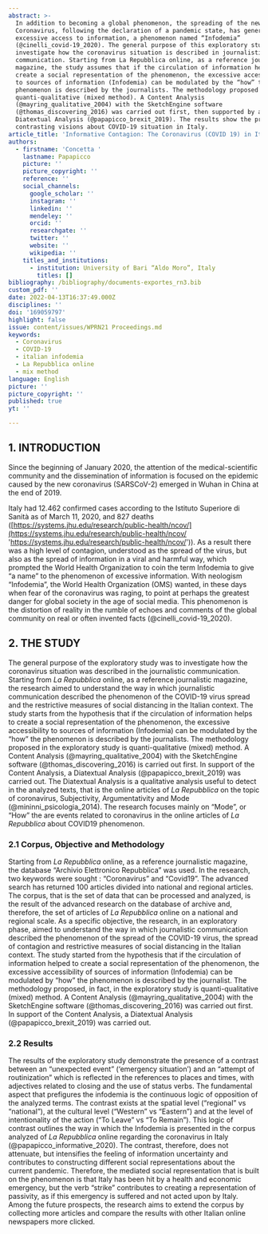 ```yaml
---
abstract: >-
  In addition to becoming a global phenomenon, the spreading of the new
  Coronavirus, following the declaration of a pandemic state, has generated
  excessive access to information, a phenomenon named “Infodemia”
  (@cinelli_covid-19_2020). The general purpose of this exploratory study is to
  investigate how the coronavirus situation is described in journalistic
  communication. Starting from La Repubblica online, as a reference journalistic
  magazine, the study assumes that if the circulation of information helps to
  create a social representation of the phenomenon, the excessive accessibility
  to sources of information (Infodemia) can be modulated by the “how” the
  phenomenon is described by the journalists. The methodology proposed is
  quanti-qualitative (mixed method). A Content Analysis
  (@mayring_qualitative_2004) with the SketchEngine software
  (@thomas_discovering_2016) was carried out first, then supported by a
  Diatextual Analysis (@papapicco_brexit_2019). The results show the presence of
  contrasting visions about COVID-19 situation in Italy.
article_title: 'Informative Contagion: The Coronavirus (COVID 19) in Italian journalism'
authors:
  - firstname: 'Concetta '
    lastname: Papapicco
    picture: ''
    picture_copyright: ''
    reference: ''
    social_channels:
      google_scholar: ''
      instagram: ''
      linkedin: ''
      mendeley: ''
      orcid: ''
      researchgate: ''
      twitter: ''
      website: ''
      wikipedia: ''
    titles_and_institutions:
      - institution: University of Bari “Aldo Moro”, Italy
        titles: []
bibliography: /bibliography/documents-exportes_rn3.bib
custom_pdf: ''
date: 2022-04-13T16:37:49.000Z
disciplines: ''
doi: '169059797'
highlight: false
issue: content/issues/WPRN21 Proceedings.md
keywords:
  - Coronavirus
  - COVID-19
  - italian infodemia
  - La Repubblica online
  - mix method
language: English
picture: ''
picture_copyright: ''
published: true
yt: ''

---
```



## 1. INTRODUCTION

Since the beginning of January 2020, the attention of the medical-scientific community and the dissemination of information is focused on the epidemic caused by the new coronavirus (SARSCoV-2) emerged in Wuhan in China at the end of 2019.

Italy had 12.462 confirmed cases according to the Istituto Superiore di Sanità as of March 11, 2020, and 827 deaths ([https://systems.jhu.edu/research/public-health/ncov/](https://systems.jhu.edu/research/public-health/ncov/ 'https://systems.jhu.edu/research/public-health/ncov/')). As a result there was a high level of contagion, understood as the spread of the virus, but also as the spread of information in a viral and harmful way, which prompted the World Health Organization to coin the term Infodemia to give “a name” to the phenomenon of excessive information. With neologism “Infodemia”, the World Health Organization (OMS) wanted, in these days when fear of the coronavirus was raging, to point at perhaps the greatest danger for global society in the age of social media. This phenomenon is the distortion of reality in the rumble of echoes and comments of the global community on real or often invented facts (@cinelli_covid-19_2020).

## 2. THE STUDY

The general purpose of the exploratory study was to investigate how the coronavirus situation was described in the journalistic communication. Starting from _La Repubblica_ online, as a reference journalistic magazine, the research aimed to understand the way in which journalistic communication described the phenomenon of the COVID-19 virus spread and the restrictive measures of social distancing in the Italian context. The study starts from the hypothesis that if the circulation of information helps to create a social representation of the phenomenon, the excessive accessibility to sources of information (Infodemia) can be modulated by the “how” the phenomenon is described by the journalists. The methodology proposed in the exploratory study is quanti-qualitative (mixed) method. A Content Analysis (@mayring_qualitative_2004) with the SketchEngine software (@thomas_discovering_2016) is carried out first. In support of the Content Analysis, a Diatextual Analysis (@papapicco_brexit_2019) was carried out. The Diatextual Analysis is a qualitative analysis useful to detect in the analyzed texts, that is the online articles of *La Repubblica* on the topic of coronavirus, Subjectivity, Argumentativity and Mode (@mininni_psicologia_2014). The research focuses mainly on “Mode”, or “How” the are events related to coronavirus in the online articles of *La Repubblica* about COVID19 phenomenon.

### 2.1 Corpus, Objective and Methodology

Starting from _La Repubblica_ online, as a reference journalistic magazine, the database “Archivio Elettronico Repubblica” was used. In the research, two keywords were sought : “Coronavirus” and “Covid19”. The advanced search has returned 100 articles divided into national and regional articles. The corpus, that is the set of data that can be processed and analyzed, is the result of the advanced research on the database of archive and, therefore, the set of articles of _La Repubblica_ online on a national and regional scale. As a specific objective, the research, in an exploratory phase, aimed to understand the way in which journalistic communication described the phenomenon of the spread of the COVID-19 virus, the spread of contagion and restrictive measures of social distancing in the Italian context. The study started from the hypothesis that if the circulation of information helped to create a social representation of the phenomenon, the excessive accessibility of sources of information (Infodemia) can be modulated by “how” the phenomenon is described by the journalist. The methodology proposed, in fact, in the exploratory study is quanti-qualitative (mixed) method. A Content Analysis (@mayring_qualitative_2004) with the SketchEngine software (@thomas_discovering_2016) was carried out first. In support of the Content Analysis, a Diatextual Analysis (@papapicco_brexit_2019) was carried out.

### 2.2 Results

The results of the exploratory study demonstrate the presence of a contrast between an “unexpected event” (‘emergency situation’) and an “attempt of routinization” which is reflected in the references to places and times, with adjectives related to closing and the use of status verbs. The fundamental aspect that prefigures the infodemia is the continuous logic of opposition of the analyzed terms. The contrast exists at the spatial level (“regional” vs “national”), at the cultural level (“Western” vs “Eastern”) and at the level of intentionality of the action (“To Leave” vs “To Remain”). This logic of contrast outlines the way in which the Infodemia is presented in the corpus analyzed of _La Repubblica_ online regarding the coronavirus in Italy (@papapicco_informative_2020). The contrast, therefore, does not attenuate, but intensifies the feeling of information uncertainty and contributes to constructing different social representations about the current pandemic. Therefore, the mediated social representation that is built on the phenomenon is that Italy has been hit by a health and economic emergency, but the verb “strike” contributes to creating a representation of passivity, as if this emergency is suffered and not acted upon by Italy. Among the future prospects, the research aims to extend the corpus by collecting more articles and compare the results with other Italian online newspapers more clicked.

